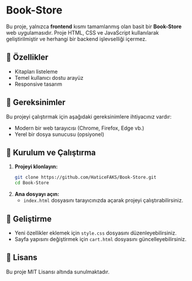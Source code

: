 # Book-Store

Bu proje, yalnızca **frontend** kısmı tamamlanmış olan basit bir **Book-Store** web uygulamasıdır. Proje HTML, CSS ve JavaScript kullanılarak geliştirilmiştir ve herhangi bir backend işlevselliği içermez.

## 📌 Özellikler

- Kitapları listeleme
- Temel kullanıcı dostu arayüz
- Responsive tasarım

## 🚀 Gereksinimler

Bu projeyi çalıştırmak için aşağıdaki gereksinimlere ihtiyacınız vardır:
- Modern bir web tarayıcısı (Chrome, Firefox, Edge vb.)
- Yerel bir dosya sunucusu (opsiyonel)

## 📂 Kurulum ve Çalıştırma

1. **Projeyi klonlayın:**
   ```sh
   git clone https://github.com/HaticeFAKS/Book-Store.git
   cd Book-Store
   ```
2. **Ana dosyayı açın:**
   - `index.html` dosyasını tarayıcınızda açarak projeyi çalıştırabilirsiniz.

## 🔧 Geliştirme

- Yeni özellikler eklemek için `style.css` dosyasını düzenleyebilirsiniz.
- Sayfa yapısını değiştirmek için `cart.html` dosyasını güncelleyebilirsiniz.

## 📜 Lisans

Bu proje MIT Lisansı altında sunulmaktadır.

